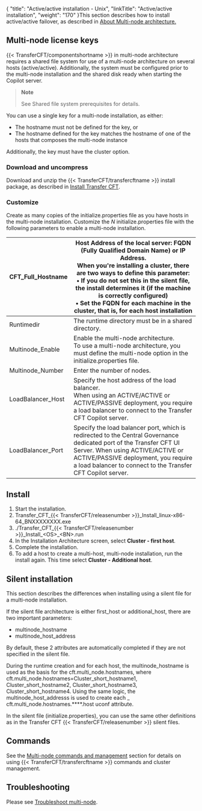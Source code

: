{
    "title": "Active/active installation - Unix",
    "linkTitle": "Active/active installation",
    "weight": "170"
}This section describes how to install active/active failover, as described in [About Multi-node architecture.](../../../../about_multinode)

## Multi-node license keys

{{< TransferCFT/componentshortname  >}} in multi-node architecture requires a shared file system for use of a multi-node architecture on several hosts (active/active). Additionally, the system must be configured prior to the multi-node installation and the shared disk ready when starting the Copilot server.

> **Note**
>
> See Shared file system prerequisites for details.

You can use a single key for  a multi-node installation, as either:

-   The hostname must not be defined for the key, or
-   The hostname defined for the key matches the hostname of one of the hosts that composes the multi-node instance

Additionally, the key must have the cluster option.

### Download and uncompress

Download and unzip the {{< TransferCFT/transfercftname  >}} install package, as described in <a href="../" class="MCXref xref">Install Transfer CFT</a>.

### Customize

Create as many copies of the initialize.properties file as you have hosts in the multi-node installation. Customize the *N* initialize.properties file with the following parameters to enable a multi-node installation.


| CFT_Full_Hostname  |  Host Address of the local server: FQDN (Fully Qualified Domain Name) or IP Address.<br/>When you're installing a cluster, there are two ways to define this parameter:<br/> • If you do not set this in the silent file, the install determines it (if the machine is correctly configured) <br/> • Set the FQDN for each machine in the cluster, that is, for each host installation</li>  |
| --- | --- |
| Runtimedir  | The runtime directory must be in a shared directory.  |
| Multinode_Enable  |  Enable the multi-node architecture.<br/>To use a multi-node architecture, you must define the multi-node option in the initialize.properties file.  |
| Multinode_Number    | Enter the number of nodes.  |
| LoadBalancer_Host  |  Specify the host address of the load balancer.<br/>When using an ACTIVE/ACTIVE or ACTIVE/PASSIVE deployment, you require a load balancer to connect to the Transfer CFT Copilot server.  |
| LoadBalancer_Port  | Specify the load balancer port, which is redirected to the Central Governance dedicated port of the Transfer CFT UI Server. When using ACTIVE/ACTIVE or ACTIVE/PASSIVE deployment, you require a load balancer to connect to the Transfer CFT Copilot server.  |


## Install

1.  Start the installation.
2.  Transfer\_CFT\_{{< TransferCFT/releasenumber >}}\_Install\_linux-x86-64\_BNXXXXXXXX.exe
3.  ./Transfer\_CFT\_{{< TransferCFT/releasenumber >}}\_Install\_&lt;OS>\_&lt;BN>.run
4.  In the Installation Architecture screen, select **Cluster - first host**.
5.  Complete the installation.
6.  To add a host to create a multi-host, multi-node installation, run the install again. This time select **Cluster - Additional host**.

## Silent installation

This section describes the differences when installing using a silent file for a multi-node installation.

If the silent file architecture is either first\_host or additional\_host, there are two important parameters:

-   multinode\_hostname
-   multinode\_host\_address

By default, these 2 attributes are automatically completed if they are not specified in the silent file.

During the runtime creation and for each host, the multinode\_hostname is used as the basis for the cft.multi\_node.hostnames, where cft.multi\_node.hostnames=Cluster\_short\_hostname1, Cluster\_short\_hostname2, Cluster\_short\_hostname3, Cluster\_short\_hostname4. Using the same logic, the multinode\_host\_addresss is used to create each \_ cft.multi\_node.hostnames.\*\*\*\*.host uconf attribute.

In the silent file (initialize.properties), you can use the same other definitions as in the Transfer CFT {{< TransferCFT/releasenumber  >}} silent files.

## Commands

See the [Multi-node commands and management](../../../../about_multinode/multi_node_commands) section for details on using {{< TransferCFT/transfercftname  >}} commands and cluster management.

## Troubleshooting

Please see <a href="../../../../troubleshoot_intro/admin_troubleshooting_server/admin_troubleshooting_runtime/troubleshoot_multinode" class="MCXref xref">Troubleshoot multi-node</a>.
